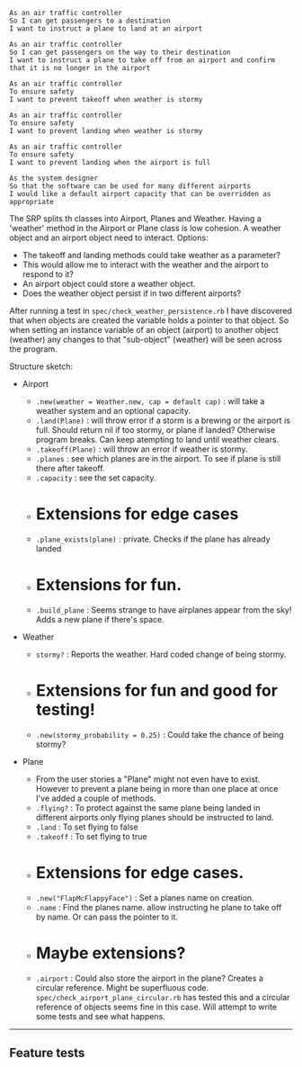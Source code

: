 ```
As an air traffic controller
So I can get passengers to a destination
I want to instruct a plane to land at an airport

As an air traffic controller
So I can get passengers on the way to their destination
I want to instruct a plane to take off from an airport and confirm that it is no longer in the airport

As an air traffic controller
To ensure safety
I want to prevent takeoff when weather is stormy

As an air traffic controller
To ensure safety
I want to prevent landing when weather is stormy

As an air traffic controller
To ensure safety
I want to prevent landing when the airport is full

As the system designer
So that the software can be used for many different airports
I would like a default airport capacity that can be overridden as appropriate
```

The SRP splits th classes into Airport, Planes and Weather.
Having a 'weather' method in the Airport or Plane class is low cohesion.
A weather object and an airport object need to interact. Options:
 - The takeoff and landing methods could take weather as a parameter?
  - This would allow me to interact with the weather and the airport to respond to it?
 - An airport object could store a weather object.
  - Does the weather object persist if in two different airports?

After running a test in `spec/check_weather_persistence.rb` I have discovered that when objects are created the variable holds a pointer to that object. So when setting an instance variable of an object (airport) to another object (weather) any changes to that "sub-object" (weather) will be seen across the program.




Structure sketch:
- Airport
  - `.new(weather = Weather.new, cap = default cap)` : will take a weather system and an optional capacity.
  - `.land(Plane)` : will throw error if a storm is a brewing or the airport is full. Should return nil if too stormy, or plane if landed? Otherwise program breaks. Can keep atempting to land until weather clears.
  - `.takeoff(Plane)` : will throw an error if weather is stormy.
  - `.planes` : see which planes are in the airport. To see if plane is still there after takeoff.
  - `.capacity` : see the set capacity.
  - # Extensions for edge cases
  - `.plane_exists(plane)` : private. Checks if the plane has already landed
  - # Extensions for fun.
  - `.build_plane` : Seems strange to have airplanes appear from the sky! Adds a new plane if there's space.

- Weather
  - `stormy?` : Reports the weather. Hard coded change of being stormy.
  - # Extensions for fun and good for testing!
  - `.new(stormy_probability = 0.25)` : Could take the chance of being stormy?

- Plane
  - From the user stories a "Plane" might not even have to exist. However to prevent a plane being in more than one place at once I've added a couple of methods.
  - `.flying?` : To protect against the same plane being landed in different airports only flying planes should be instructed to land.
  - `.land` : To set flying to false
  - `.takeoff` : To set flying to true
  - # Extensions for edge cases.
  - `.new("FlapMcFlappyFace")` : Set a planes name on creation.
  - `.name` : Find the planes name. allow instructing he plane to take off by name. Or can pass the pointer to it.
  - # Maybe extensions?
  - `.airport` : Could also store the airport in the plane? Creates a circular reference. Might be superfluous code. `spec/check_airport_plane_circular.rb` has tested this and a circular reference of objects seems fine in this case. Will attempt to write some tests and see what happens.


---

## Feature tests

